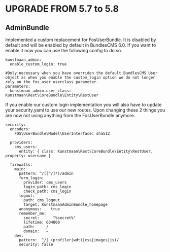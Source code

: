UPGRADE FROM 5.7 to 5.8
=======================

AdminBundle
------------

Implemented a custom replacement for FosUserBundle. It is disabled by default and will be enabled by default in BundlesCMS 6.0.
If you want to enable it now you can use the following config to do so.

```
kunstmaan_admin:
  enable_custom_login: true

#Only necessary when you have overriden the default BundlesCMS User object as when you enable the custom_login option we do not longer rely on the fos_user userclass parameter.
parameters:
  kunstmaan_admin.user_class: Kunstmaan\Rest\CoreBundle\Entity\RestUser
  ```
If you enable our custom login implementation you will also have to update your security.yaml to use our new routes. Upon changing these 2 things you are now not using anything from the FosUserBundle anymore.

```
security:
  encoders:
    FOS\UserBundle\Model\UserInterface: sha512

  providers:
    cms_users:
      entity: { class: Kunstmaan\Rest\CoreBundle\Entity\RestUser, property: username }

  firewalls:
    main:
      pattern: ^/([^/]*)/admin
      form_login:
        provider: cms_users
        login_path: cms_login
        check_path: cms_login
      logout:
        path: cms_logout
        target: KunstmaanAdminBundle_homepage
      anonymous:    true
      remember_me:
        secret:      "%secret%"
        lifetime: 604800
        path:     /
        domain:   ~
    dev:
      pattern:  ^/(_(profiler|wdt)|css|images|js)/
      security: false

```
